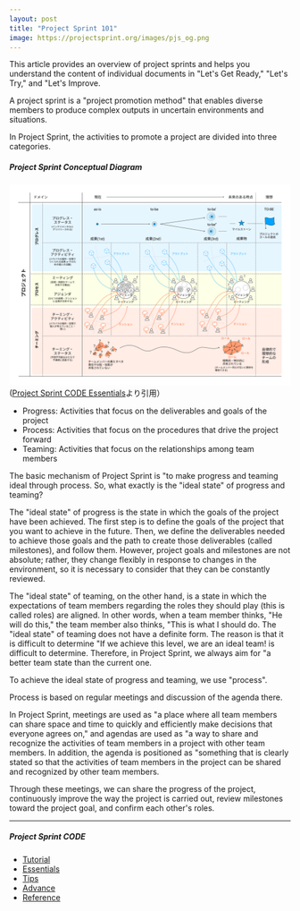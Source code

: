 ```yaml
---
layout: post
title: "Project Sprint 101"
image: https://projectsprint.org/images/pjs_og.png
---
```


This article provides an overview of project sprints and helps you understand the content of individual documents in "Let's Get Ready," "Let's Try," and "Let's Improve.

A project sprint is a "project promotion method" that enables diverse members to produce complex outputs in uncertain environments and situations.

In Project Sprint, the activities to promote a project are divided into three categories.

##### Project Sprint Conceptual Diagram
![Project Sprint Conceptual Diagram](/ja/images/essentials.png)
([Project Sprint CODE Essentials](../essentials.md)より引用）

- Progress: Activities that focus on the deliverables and goals of the project
- Process: Activities that focus on the procedures that drive the project forward
- Teaming: Activities that focus on the relationships among team members

The basic mechanism of Project Sprint is "to make progress and teaming ideal through process. So, what exactly is the "ideal state" of progress and teaming?

The "ideal state" of progress is the state in which the goals of the project have been achieved. The first step is to define the goals of the project that you want to achieve in the future. Then, we define the deliverables needed to achieve those goals and the path to create those deliverables (called milestones), and follow them. However, project goals and milestones are not absolute; rather, they change flexibly in response to changes in the environment, so it is necessary to consider that they can be constantly reviewed.

The "ideal state" of teaming, on the other hand, is a state in which the expectations of team members regarding the roles they should play (this is called roles) are aligned. In other words, when a team member thinks, "He will do this," the team member also thinks, "This is what I should do. The "ideal state" of teaming does not have a definite form. The reason is that it is difficult to determine "If we achieve this level, we are an ideal team! is difficult to determine. Therefore, in Project Sprint, we always aim for "a better team state than the current one.

To achieve the ideal state of progress and teaming, we use "process".

Process is based on regular meetings and discussion of the agenda there.

In Project Sprint, meetings are used as "a place where all team members can share space and time to quickly and efficiently make decisions that everyone agrees on," and agendas are used as "a way to share and recognize the activities of team members in a project with other team members. In addition, the agenda is positioned as "something that is clearly stated so that the activities of team members in the project can be shared and recognized by other team members.

Through these meetings, we can share the progress of the project, continuously improve the way the project is carried out, review milestones toward the project goal, and confirm each other's roles.

---

##### Project Sprint CODE
- [Tutorial](../tutorial/index.md)
- [Essentials](../essentials.md)
- [Tips](../tips/index.md)
- [Advance](../advance.md)
- [Reference](../reference.md)
